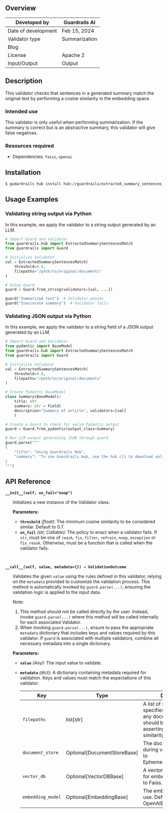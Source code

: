 ## Overview

| Developed by | Guardrails AI |
| --- | --- |
| Date of development | Feb 15, 2024 |
| Validator type | Summarization |
| Blog |  |
| License | Apache 2 |
| Input/Output | Output |

## Description

This validator checks that sentences in a generated summary match the original text by performing a cosine similarity in the embedding space.

### Intended use

This validator is only useful when performing summarization. If the summary is correct but is an abstractive summary, this validator will give false negatives.

### Resources required

- Dependencies: `faiss`, `openai`

## Installation

```bash
$ gudardrails hub install hub://guardrails/extracted_summary_sentences_match
```

## Usage Examples

### Validating string output via Python

In this example, we apply the validator to a string output generated by an LLM.

```python
# Import Guard and Validator
from guardrails.hub import ExtractedSummarySentencesMatch
from guardrails import Guard

# Initialize Validator
val = ExtractedSummarySentencesMatch(
    threshold=0.8,
    filepaths="/path/to/original/documents"
)

# Setup Guard
guard = Guard.from_string(validators=[val, ...])

guard("Summarized text")  # Validator passes
guard("Inaccurate summary")  # Validator fails
```

### Validating JSON output via Python

In this example, we apply the validator to a string field of a JSON output generated by an LLM.

```python
# Import Guard and Validator
from pydantic import BaseModel
from guardrails.hub import ExtractedSummarySentencesMatch
from guardrails import Guard

# Initialize Validator
val = ExtractedSummarySentencesMatch(
    threshold=0.8,
    filepaths="/path/to/original/documents"
)

# Create Pydantic BaseModel
class Summary(BaseModel):
    title: str
    summary: str = Field(
	description="Summary of article", validators=[val]
    )

# Create a Guard to check for valid Pydantic output
guard = Guard.from_pydantic(output_class=Summary)

# Run LLM output generating JSON through guard
guard.parse("""
{
    "title": "Using Guardrails Hub",
    "summary": "To use Guardrails Hub, use the hub cli to download validators."
}
""")
```

## API Reference

**`__init__(self, on_fail="noop")`**
<ul>

Initializes a new instance of the Validator class.

**Parameters:**

- **`threshold`** _(float)_: The minimum cosine similarity to be considered similar. Default to 0.7.
- **`on_fail`** *(str, Callable):* The policy to enact when a validator fails. If `str`, must be one of `reask`, `fix`, `filter`, `refrain`, `noop`, `exception` or `fix_reask`. Otherwise, must be a function that is called when the validator fails.

</ul>

<br>

**`__call__(self, value, metadata={}) → ValidationOutcome`**

<ul>

Validates the given `value` using the rules defined in this validator, relying on the `metadata` provided to customize the validation process. This method is automatically invoked by `guard.parse(...)`, ensuring the validation logic is applied to the input data.

Note:

1. This method should not be called directly by the user. Instead, invoke `guard.parse(...)` where this method will be called internally for each associated Validator.
2. When invoking `guard.parse(...)`, ensure to pass the appropriate `metadata` dictionary that includes keys and values required by this validator. If `guard` is associated with multiple validators, combine all necessary metadata into a single dictionary.

**Parameters:**

- **`value`** *(Any):* The input value to validate.
- **`metadata`** *(dict):* A dictionary containing metadata required for validation. Keys and values must match the expectations of this validator.
    
    
    | Key | Type | Description | Default |
    | --- | --- | --- | --- |
    | `filepaths` | list[str] | A list of strings that specifies the filepaths for any documents that should be used for asserting the summary's similarity. | N/A |
    | `document_store` | Optional[DocumentStoreBase] | The document store to use during validation. Defaults to EphemeralDocumentStore. | None |
    | `vector_db` | Optional[VectorDBBase] | A vector database to use for embeddings. Defaults to Faiss. | None |
    | `embedding_model` | Optional[EmbeddingBase] | The embeddig model to use. Defaults to OpenAIEmbedding. | None |

</ul>

